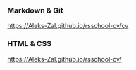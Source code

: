 ### Markdown & Git
https://Aleks-Zal.github.io/rsschool-cv/cv
### HTML & CSS
https://Aleks-Zal.github.io/rsschool-cv/
